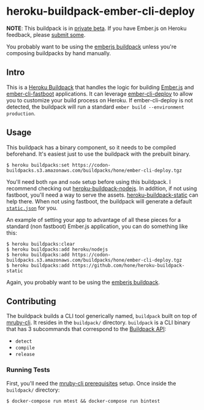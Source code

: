 # heroku-buildpack-ember-cli-deploy
**NOTE**: This buildpack is in [private beta](https://devcenter.heroku.com/articles/heroku-beta-features#private-beta). If you have Ember.js on Heroku feedback, please [submit some](http://help.heroku.com/new/single-page-apps).

You probably want to be using the [emberjs buildpack](https://github.com/hone/heroku-buildpack-emberjs) unless you're composing buildpacks by hand manually.

## Intro

This is a [Heroku Buildpack](http://devcenter.heroku.com/articles/buildpacks) that handles the logic for building [Ember.js](http://emberjs.com/) and [ember-cli-fastboot](https://github.com/tildeio/ember-cli-fastboot) applications. It can leverage [ember-cli-deploy](http://ember-cli.com/ember-cli-deploy/) to allow you to customize your build process on Heroku. If ember-cli-deploy is not detected, the buildpack will run a standard `ember build --environment production`.

## Usage

This buildpack has a binary component, so it needs to be compiled beforehand. It's easiest just to use the buildpack with the prebuilt binary.

```
$ heroku buildpacks:set https://codon-buildpacks.s3.amazonaws.com/buildpacks/hone/ember-cli-deploy.tgz
```

You'll need both `npm` and `node` setup before using this buildpack. I recommend checking out [heroku-buildpack-nodejs](https://github.com/heroku/heroku-buildpack-nodejs). In addition, if not using fastboot, you'll need a way to serve the assets. [heroku-buildpack-static](https://github.com/hone/heroku-buildpack-static) can help there. When not using fastboot, the buildpack will generate a default [`static.json`](https://github.com/hone/heroku-buildpack-static#configuration) for you.

An example of setting your app to advantage of all these pieces for a standard (non fastboot)  Ember.js application, you can do something like this:

```
$ heroku buildpacks:clear
$ heroku buildpacks:add heroku/nodejs
$ heroku buildpacks:add https://codon-buildpacks.s3.amazonaws.com/buildpacks/hone/ember-cli-deploy.tgz
$ heroku buildpacks:add https://github.com/hone/heroku-buildpack-static
```

Again, you probably want to be using the [emberjs buildpack](https://github.com/hone/heroku-buildpack-emberjs).

## Contributing

The buildpack builds a CLI tool generically named, `buildpack` built on top of [mruby-cli](https://github.com/hone/mruby-cli). It resides in the `buildpack/` directory. `buildpack` is a CLI binary that has 3 subcommands that correspond to the [Buildpack API](https://devcenter.heroku.com/articles/buildpack-api):

* `detect`
* `compile`
* `release`

### Running Tests

First, you'll need the [mruby-cli prerequisites](https://github.com/hone/mruby-cli#prerequisites) setup. Once inside the `buildpack/` directory:

```
$ docker-compose run mtest && docker-compose run bintest
```
